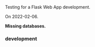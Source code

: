 Testing for a Flask Web App development.

On 2022-02-06.


**Missing databases.**


### development
